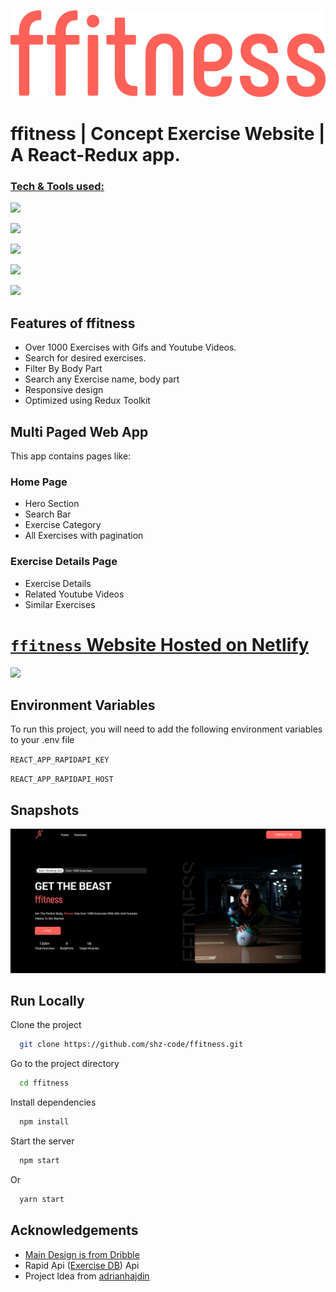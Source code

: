 ![ffitness logo](./src/assets/img/ffitness-text.png)

# ffitness | Concept Exercise Website | A React-Redux app.

### [Tech & Tools used:](#)

![](https://img.shields.io/badge/Library-React-informational?style=flat&logo=react&logoColor=white&color=2bbc8a)

![](https://img.shields.io/badge/Tool-Redux%20Toolkit-informational?style=flat&logo=redux&logoColor=white&color=2bbc8a)

![](https://img.shields.io/badge/Tool-Redux%20Router%20Dom-informational?style=flat&logo=react&logoColor=white&color=2bbc8a)

![](https://img.shields.io/badge/Tool-Material%20UI-informational?style=flat&logo=mui&logoColor=white&color=2bbc8a)

![](https://img.shields.io/badge/Tool-Rapid%20Api-informational?style=flat&logo=fastapi&logoColor=white&color=2bbc8a)

## Features of ffitness

- Over 1000 Exercises with Gifs and Youtube Videos.
- Search for desired exercises.
- Filter By Body Part
- Search any Exercise name, body part
- Responsive design
- Optimized using Redux Toolkit

## Multi Paged Web App

This app contains pages like:

### Home Page

- Hero Section
- Search Bar
- Exercise Category
- All Exercises with pagination

### Exercise Details Page

- Exercise Details
- Related Youtube Videos
- Similar Exercises

# [`ffitness` Website Hosted on Netlify](https://ffitness.netlify.app)

![](https://img.shields.io/badge/Netlify-Deployed-informational?style=flat&logo=netlify&logoColor=white&color=2bbc8a)

## Environment Variables

To run this project, you will need to add the following environment variables to your .env file

`REACT_APP_RAPIDAPI_KEY`

`REACT_APP_RAPIDAPI_HOST`

## Snapshots

![ffitness](./src/assets/img/website-preview.png)

## Run Locally

Clone the project

```bash
  git clone https://github.com/shz-code/ffitness.git
```

Go to the project directory

```bash
  cd ffitness
```

Install dependencies

```bash
  npm install
```

Start the server

```bash
  npm start
```

Or

```bash
  yarn start
```

## Acknowledgements

- [Main Design is from Dribble](https://dribbble.com/shots/16419594/)
- Rapid Api ([Exercise DB](https://rapidapi.com/justin-WFnsXH_t6/api/exercisedb/)) Api
- Project Idea from [adrianhajdin](https://github.com/adrianhajdin)
